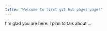 ```yaml
---
title: "Welcome to first git hub pages page!"
---
```


I'm glad you are here. I plan to talk about ...
